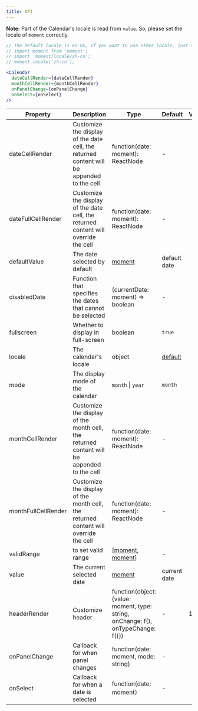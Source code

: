```yaml
---
title: API
---
```


**Note:** Part of the Calendar's locale is read from `value`. So, please set the locale of `moment` correctly.

```jsx
// The default locale is en-US, if you want to use other locale, just set locale in entry file globaly.
// import moment from 'moment';
// import 'moment/locale/zh-cn';
// moment.locale('zh-cn');

<Calendar
  dateCellRender={dateCellRender}
  monthCellRender={monthCellRender}
  onPanelChange={onPanelChange}
  onSelect={onSelect}
/>
```

| Property | Description | Type | Default | Version |
| -------- | ----------- | ---- | ------- | ------- |
| dateCellRender | Customize the display of the date cell, the returned content will be appended to the cell | function(date: moment): ReactNode | - | |
| dateFullCellRender | Customize the display of the date cell, the returned content will override the cell | function(date: moment): ReactNode | - | |
| defaultValue | The date selected by default | [moment](http://momentjs.com/) | default date | |
| disabledDate | Function that specifies the dates that cannot be selected | (currentDate: moment) => boolean | - | |
| fullscreen | Whether to display in full-screen | boolean | `true` | |
| locale | The calendar's locale | object | [default](https://github.com/open-hand/choerodon-ui/blob/master/components/date-picker/locale/example.json) | |
| mode | The display mode of the calendar | `month` \| `year` | `month` | |
| monthCellRender | Customize the display of the month cell, the returned content will be appended to the cell | function(date: moment): ReactNode | - | |
| monthFullCellRender | Customize the display of the month cell, the returned content will override the cell | function(date: moment): ReactNode | - | |
| validRange | to set valid range | \[[moment](http://momentjs.com/), [moment](http://momentjs.com/)] | - | |
| value | The current selected date | [moment](http://momentjs.com/) | current date | |
| headerRender | Customize header | function(object:{value: moment, type: string, onChange: f(), onTypeChange: f()}) | - | 1.5.9 |
| onPanelChange | Callback for when panel changes | function(date: moment, mode: string) | - | |
| onSelect | Callback for when a date is selected | function(date: moment） | - | |
